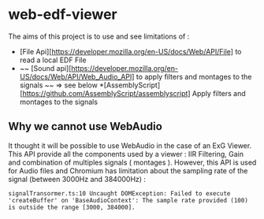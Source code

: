 # web-edf-viewer
The aims of this project is to use and see limitations of :
* [File Api][https://developer.mozilla.org/en-US/docs/Web/API/File] to read a local EDF File
* ~~ [Sound api][https://developer.mozilla.org/en-US/docs/Web/API/Web_Audio_API] to apply filters and montages to the signals ~~ => see below
*[AssemblyScript][https://github.com/AssemblyScript/assemblyscript] Apply filters and montages to the signals


## Why we cannot use WebAudio
It thought it will be possible to use WebAudio in the case of an ExG Viewer. This API provide all the components used by a viewer : IIR Filtering, Gain and combination of multiples signals ( montages ). However, this API is used for Audio files and Chromium has limitation about the sampling rate of the signal (between 3000Hz and 384000Hz) : 
```
signalTransormer.ts:10 Uncaught DOMException: Failed to execute 'createBuffer' on 'BaseAudioContext': The sample rate provided (100) is outside the range [3000, 384000].
```









